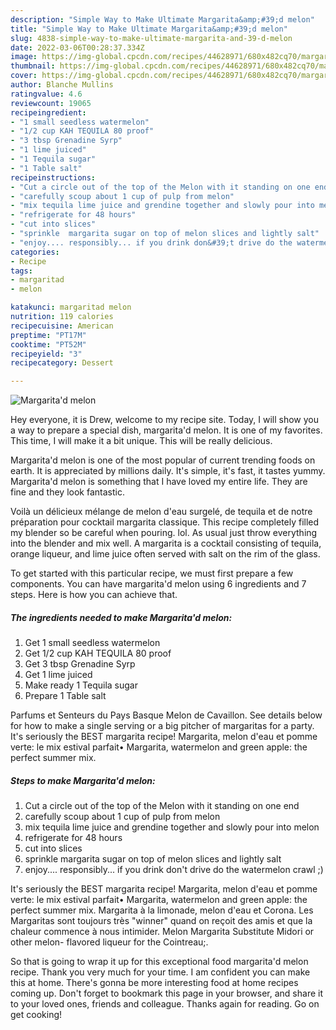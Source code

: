 ```yaml
---
description: "Simple Way to Make Ultimate Margarita&amp;#39;d melon"
title: "Simple Way to Make Ultimate Margarita&amp;#39;d melon"
slug: 4838-simple-way-to-make-ultimate-margarita-and-39-d-melon
date: 2022-03-06T00:28:37.334Z
image: https://img-global.cpcdn.com/recipes/44628971/680x482cq70/margaritad-melon-recipe-main-photo.jpg
thumbnail: https://img-global.cpcdn.com/recipes/44628971/680x482cq70/margaritad-melon-recipe-main-photo.jpg
cover: https://img-global.cpcdn.com/recipes/44628971/680x482cq70/margaritad-melon-recipe-main-photo.jpg
author: Blanche Mullins
ratingvalue: 4.6
reviewcount: 19065
recipeingredient:
- "1 small seedless watermelon"
- "1/2 cup KAH TEQUILA 80 proof"
- "3 tbsp Grenadine Syrp"
- "1 lime juiced"
- "1 Tequila sugar"
- "1 Table salt"
recipeinstructions:
- "Cut a circle out of the top of the Melon with it standing on one end"
- "carefully scoup about 1 cup of pulp from melon"
- "mix tequila lime juice and grendine together and slowly pour into melon"
- "refrigerate for 48 hours"
- "cut into slices"
- "sprinkle  margarita sugar on top of melon slices and lightly salt"
- "enjoy.... responsibly... if you drink don&#39;t drive do the watermelon crawl ;)"
categories:
- Recipe
tags:
- margaritad
- melon

katakunci: margaritad melon 
nutrition: 119 calories
recipecuisine: American
preptime: "PT17M"
cooktime: "PT52M"
recipeyield: "3"
recipecategory: Dessert

---
```



![Margarita&#39;d melon](https://img-global.cpcdn.com/recipes/44628971/680x482cq70/margaritad-melon-recipe-main-photo.jpg)

Hey everyone, it is Drew, welcome to my recipe site. Today, I will show you a way to prepare a special dish, margarita&#39;d melon. It is one of my favorites. This time, I will make it a bit unique. This will be really delicious.

Margarita&#39;d melon is one of the most popular of current trending foods on earth. It is appreciated by millions daily. It's simple, it's fast, it tastes yummy. Margarita&#39;d melon is something that I have loved my entire life. They are fine and they look fantastic.

Voilà un délicieux mélange de melon d&#39;eau surgelé, de tequila et de notre préparation pour cocktail margarita classique. This recipe completely filled my blender so be careful when pouring. lol. As usual just throw everything into the blender and mix well. A margarita is a cocktail consisting of tequila, orange liqueur, and lime juice often served with salt on the rim of the glass.


To get started with this particular recipe, we must first prepare a few components. You can have margarita&#39;d melon using 6 ingredients and 7 steps. Here is how you can achieve that.

<!--inarticleads1-->

##### The ingredients needed to make Margarita&#39;d melon:

1. Get 1 small seedless watermelon
1. Get 1/2 cup KAH TEQUILA 80 proof
1. Get 3 tbsp Grenadine Syrp
1. Get 1 lime juiced
1. Make ready 1 Tequila sugar
1. Prepare 1 Table salt


Parfums et Senteurs du Pays Basque Melon de Cavaillon. See details below for how to make a single serving or a big pitcher of margaritas for a party. It&#39;s seriously the BEST margarita recipe! Margarita, melon d&#39;eau et pomme verte: le mix estival parfait• Margarita, watermelon and green apple: the perfect summer mix. 

<!--inarticleads2-->

##### Steps to make Margarita&#39;d melon:

1. Cut a circle out of the top of the Melon with it standing on one end
1. carefully scoup about 1 cup of pulp from melon
1. mix tequila lime juice and grendine together and slowly pour into melon
1. refrigerate for 48 hours
1. cut into slices
1. sprinkle  margarita sugar on top of melon slices and lightly salt
1. enjoy.... responsibly... if you drink don&#39;t drive do the watermelon crawl ;)


It&#39;s seriously the BEST margarita recipe! Margarita, melon d&#39;eau et pomme verte: le mix estival parfait• Margarita, watermelon and green apple: the perfect summer mix. Margarita à la limonade, melon d&#39;eau et Corona. Les Margaritas sont toujours très &#34;winner&#34; quand on reçoit des amis et que la chaleur commence à nous intimider. Melon Margarita Substitute Midori or other melon- flavored liqueur for the Cointreau;. 

So that is going to wrap it up for this exceptional food margarita&#39;d melon recipe. Thank you very much for your time. I am confident you can make this at home. There's gonna be more interesting food at home recipes coming up. Don't forget to bookmark this page in your browser, and share it to your loved ones, friends and colleague. Thanks again for reading. Go on get cooking!
